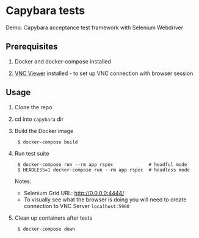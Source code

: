 # Capybara tests

Demo: Capybara acceptance test framework with Selenium Webdriver

## Prerequisites

1. Docker and docker-compose installed

1. [VNC Viewer](https://www.realvnc.com/en/connect/download/viewer/) installed - to set up VNC connection with browser session

## Usage

1. Clone the repo

1. cd into `capybara` dir

1. Build the Docker image

        $ docker-compose build

1. Run test suite

        $ docker-compose run --rm app rspec             # headful mode
        $ HEADLESS=1 docker-compose run --rm app rspec  # headless mode

    Notes:
    - Selenium Grid URL: http://0.0.0.0:4444/
    - To visually see what the browser is doing you will need to create connection to VNC Server `localhost:5900`


1. Clean up containers after tests

        $ docker-compose down
